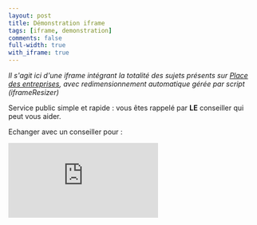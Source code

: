 ```yaml
---
layout: post
title: Démonstration iframe
tags: [iframe, demonstration]
comments: false
full-width: true
with_iframe: true
---
```


*Il s'agit ici d'une iframe intégrant la totalité des sujets présents sur [Place des entreprises](https://place-des-entreprises.beta.gouv.fr/), avec redimensionnement automatique gérée par script (iframeResizer)*

Service public simple et rapide : vous êtes rappelé par **LE** conseiller qui peut vous aider.


Echanger avec un conseiller pour :

<iframe data-iframe="true" src="https://reso-staging.osc-fr1.scalingo.io/aide-entreprise/mon-entreprise-urssaf-fr?siret=84054233600010&recrutement_poste_cadre=yes" frameborder="0" title="Formulaire de demande entreprise"></iframe>
<!-- <iframe data-iframe="true" src="http://192.168.1.14:3000/aide-entreprise/entreprises-haut-de-france?siret=84054233600010&recrutement_poste_cadre=yes" frameborder="0" title="Formulaire de demande entreprise"></iframe> -->
